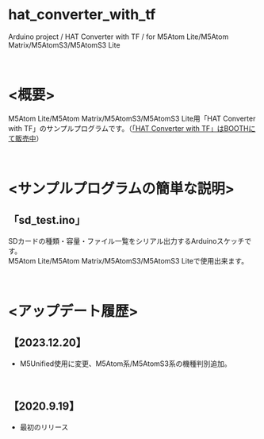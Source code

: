 # hat_converter_with_tf
Arduino project / HAT Converter with TF / for M5Atom Lite/M5Atom Matrix/M5AtomS3/M5AtomS3 Lite

<br>

# <概要>

M5Atom Lite/M5Atom Matrix/M5AtomS3/M5AtomS3 Lite用「HAT Converter with TF」のサンプルプログラムです。（[「HAT Converter with TF」はBOOTHにて販売中](https://kitto-yakudatsu.booth.pm/items/2385119)）<br>

<br>

# <サンプルプログラムの簡単な説明>

## 「sd_test.ino」
SDカードの種類・容量・ファイル一覧をシリアル出力するArduinoスケッチです。<br>
M5Atom Lite/M5Atom Matrix/M5AtomS3/M5AtomS3 Liteで使用出来ます。

<br>

# <アップデート履歴>

## 【2023.12.20】

* M5Unified使用に変更、M5Atom系/M5AtomS3系の機種判別追加。

<br>

## 【2020.9.19】

* 最初のリリース


